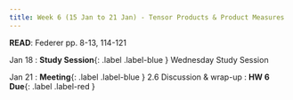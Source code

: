 ```yaml
---
title: Week 6 (15 Jan to 21 Jan) - Tensor Products & Product Measures
---
```

**READ**: Federer pp. 8-13, 114-121

Jan 18
: **Study Session**{: .label .label-blue } Wednesday Study Session
  
Jan 21
: **Meeting**{: .label .label-blue } 2.6 Discussion & wrap-up
: **HW 6 Due**{: .label .label-red }
